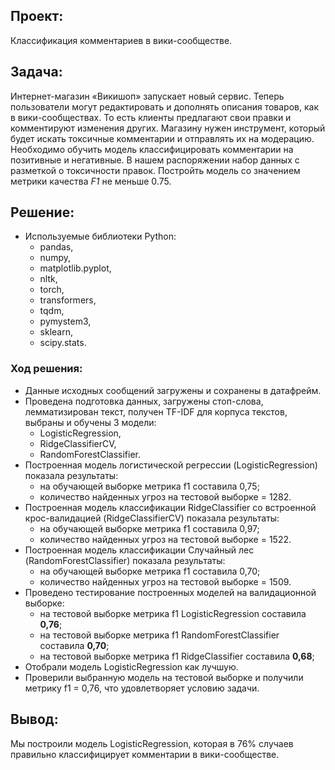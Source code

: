 ## Проект:

Классификация комментариев в вики-сообществе.

## Задача:

Интернет-магазин «Викишоп» запускает новый сервис. Теперь пользователи могут редактировать и дополнять описания товаров, как в вики-сообществах. То есть клиенты предлагают свои правки и комментируют изменения других. Магазину нужен инструмент, который будет искать токсичные комментарии и отправлять их на модерацию. 
Необходимо обучить модель классифицировать комментарии на позитивные и негативные. В нашем распоряжении набор данных с разметкой о токсичности правок.
Постройть модель со значением метрики качества *F1* не меньше 0.75. 

## Решение:
- Используемые библиотеки Python:
  - pandas,
  - numpy,
  - matplotlib.pyplot,
  - nltk,
  - torch,
  - transformers,
  - tqdm,
  - pymystem3,
  - sklearn,
  - scipy.stats.

### Ход решения:

- Данные исходных сообщений загружены и сохранены в датафрейм.
- Проведена подготовка данных, загружены стоп-слова, лемматизирован текст, получен TF-IDF для корпуса текстов, выбраны и обучены 3 модели:
    - LogisticRegression,
    - RidgeClassifierCV,
    - RandomForestClassifier.
- Построенная модель логистической регрессии (LogisticRegression) показала результаты:
    - на обучающей выборке метрика f1 составила 0,75;
    - количество найденных угроз на тестовой выборке = 1282.
- Построенная модель классификации RidgeClassifier со встроенной крос-валидацией (RidgeClassifierCV) показала результаты:
    - на обучающей выборке метрика f1 составила 0,97;
    - количество найденных угроз на тестовой выборке = 1522.   
- Построенная модель классификации Случайный лес (RandomForestClassifier) показала результаты:
    - на обучающей выборке метрика f1 составила 0,70;
    - количество найденных угроз на тестовой выборке = 1509.  
- Проведено тестирование построенных моделей на валидационной выборке:
    - на тестовой выборке метрика f1 LogisticRegression составила **0,76**;
    - на тестовой выборке метрика f1 RandomForestClassifier составила **0,70**;    
    - на тестовой выборке метрика f1 RidgeClassifier составила **0,68**;
- Отобрали модель LogisticRegression как лучшую.  
- Проверили выбранную модель на тестовой выборке и получили метрику f1 = 0,76, что удовлетворяет условию задачи.

## Вывод:

Мы построили модель LogisticRegression, которая в 76% случаев правильно классифицирует комментарии в вики-сообществе.
